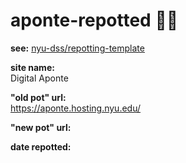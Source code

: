 # aponte-repotted 🌱🍯
__see:__ [nyu-dss/repotting-template](https://github.com/nyu-dss/repotting-template/)

__site name:__  
Digital Aponte

__"old pot" url:__   
https://aponte.hosting.nyu.edu/

__"new pot" url:__  
  

__date repotted:__  



